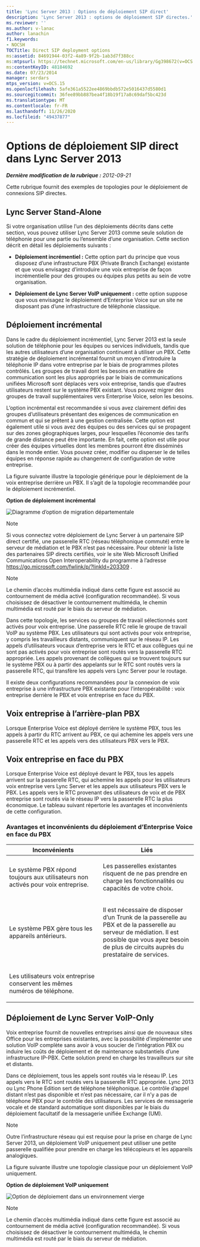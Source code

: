 ```yaml
---
title: 'Lync Server 2013 : Options de déploiement SIP direct'
description: 'Lync Server 2013 : options de déploiement SIP directes.'
ms.reviewer: ''
ms.author: v-lanac
author: lanachin
f1.keywords:
- NOCSH
TOCTitle: Direct SIP deployment options
ms:assetid: 84691944-03f2-4a89-9f2b-1ab3d7f388cc
ms:mtpsurl: https://technet.microsoft.com/en-us/library/Gg398672(v=OCS.15)
ms:contentKeyID: 48184692
ms.date: 07/23/2014
manager: serdars
mtps_version: v=OCS.15
ms.openlocfilehash: 5afe361a5522ee4869bbdb572e5016437d5580d1
ms.sourcegitcommit: 36fee89bb887bea4f18b19f17a8c69daf5bc423d
ms.translationtype: MT
ms.contentlocale: fr-FR
ms.lasthandoff: 11/26/2020
ms.locfileid: "49437877"
---
```

# <a name="direct-sip-deployment-options-in-lync-server-2013"></a>Options de déploiement SIP direct dans Lync Server 2013

<div data-xmlns="http://www.w3.org/1999/xhtml">

<div class="topic" data-xmlns="http://www.w3.org/1999/xhtml" data-msxsl="urn:schemas-microsoft-com:xslt" data-cs="https://msdn.microsoft.com/">

<div data-asp="https://msdn2.microsoft.com/asp">



</div>

<div id="mainSection">

<div id="mainBody">

<span> </span>

_**Dernière modification de la rubrique :** 2012-09-21_

Cette rubrique fournit des exemples de topologies pour le déploiement de connexions SIP directes.

<div id="sectionSection0" class="section">

<span id="BKMK_CommunicationsServerStand_Alone"></span>

<div>

## <a name="lync-server-stand-alone"></a>Lync Server Stand-Alone

Si votre organisation utilise l’un des déploiements décrits dans cette section, vous pouvez utiliser Lync Server 2013 comme seule solution de téléphonie pour une partie ou l’ensemble d’une organisation. Cette section décrit en détail les déploiements suivants :

  - **Déploiement incrémentiel :** Cette option part du principe que vous disposez d’une infrastructure PBX (Private Branch Exchange) existante et que vous envisagez d’introduire une voix entreprise de façon incrémentielle pour des groupes ou équipes plus petits au sein de votre organisation.

  - **Déploiement de Lync Server VoIP uniquement :** cette option suppose que vous envisagez le déploiement d’Enterprise Voice sur un site ne disposant pas d’une infrastructure de téléphonie classique.

<div>

## <a name="incremental-deployment"></a>Déploiement incrémental

Dans le cadre du déploiement incrémentiel, Lync Server 2013 est la seule solution de téléphonie pour les équipes ou services individuels, tandis que les autres utilisateurs d’une organisation continuent à utiliser un PBX. Cette stratégie de déploiement incrémental fournit un moyen d’introduire la téléphonie IP dans votre entreprise par le biais de programmes pilotes contrôlés. Les groupes de travail dont les besoins en matière de communication sont les plus appropriés par le biais de communications unifiées Microsoft sont déplacés vers voix entreprise, tandis que d’autres utilisateurs restent sur le système PBX existant. Vous pouvez migrer des groupes de travail supplémentaires vers Enterprise Voice, selon les besoins.

L’option incrémental est recommandée si vous avez clairement défini des groupes d’utilisateurs présentant des exigences de communication en commun et qui se prêtent à une gestion centralisée. Cette option est également utile si vous avez des équipes ou des services qui se propagent sur des zones géographiques larges, pour lesquelles l’économie des tarifs de grande distance peut être importante. En fait, cette option est utile pour créer des équipes virtuelles dont les membres pourront être disséminés dans le monde entier. Vous pouvez créer, modifier ou disperser le de telles équipes en réponse rapide au changement de configuration de votre entreprise.

La figure suivante illustre la topologie générique pour le déploiement de la voix entreprise derrière un PBX. Il s’agit de la topologie recommandée pour le déploiement incrémentiel.

**Option de déploiement incrémental**

![Diagramme d’option de migration départementale](images/Gg398672.e951ecf4-7cd2-425a-9106-76977492d682(OCS.15).jpg "Diagramme d’option de migration départementale")

<div>


> [!NOTE]  
> Si vous connectez votre déploiement de Lync Server à un partenaire SIP direct certifié, une passerelle RTC (réseau téléphonique commuté) entre le serveur de médiation et le PBX n’est pas nécessaire. Pour obtenir la liste des partenaires SIP directs certifiés, voir le site Web Microsoft Unified Communications Open Interoperability du programme à l’adresse <A href="https://go.microsoft.com/fwlink/p/?linkid=203309">https://go.microsoft.com/fwlink/p/?linkId=203309</A> .



</div>

<div>


> [!NOTE]  
> Le chemin d’accès multimédia indiqué dans cette figure est associé au contournement de média activé (configuration recommandée). Si vous choisissez de désactiver le contournement multimédia, le chemin multimédia est routé par le biais du serveur de médiation.



</div>

Dans cette topologie, les services ou groupes de travail sélectionnés sont activés pour voix entreprise. Une passerelle RTC relie le groupe de travail VoIP au système PBX. Les utilisateurs qui sont activés pour voix entreprise, y compris les travailleurs distants, communiquent sur le réseau IP. Les appels d’utilisateurs vocaux d’entreprise vers le RTC et aux collègues qui ne sont pas activés pour voix entreprise sont routés vers la passerelle RTC appropriée. Les appels provenant de collègues qui se trouvent toujours sur le système PBX ou à partir des appelants sur le RTC sont routés vers la passerelle RTC, qui transfère les appels vers Lync Server pour le routage.

Il existe deux configurations recommandées pour la connexion de voix entreprise à une infrastructure PBX existante pour l’interopérabilité : voix entreprise derrière le PBX et voix entreprise en face du PBX.

<div>

## <a name="enterprise-voice-behind-the-pbx"></a>Voix entreprise à l’arrière-plan PBX

Lorsque Enterprise Voice est déployé derrière le système PBX, tous les appels à partir du RTC arrivent au PBX, ce qui achemine les appels vers une passerelle RTC et les appels vers des utilisateurs PBX vers le PBX.

</div>

<div>

## <a name="enterprise-voice-in-front-of-the-pbx"></a>Voix entreprise en face du PBX

Lorsque Enterprise Voice est déployé devant le PBX, tous les appels arrivent sur la passerelle RTC, qui achemine les appels pour les utilisateurs voix entreprise vers Lync Server et les appels aux utilisateurs PBX vers le PBX. Les appels vers le RTC provenant des utilisateurs de voix et de PBX entreprise sont routés via le réseau IP vers la passerelle RTC la plus économique. Le tableau suivant répertorie les avantages et inconvénients de cette configuration.

### <a name="advantages-and-disadvantages-of-deploying-enterprise-voice-in-front-of-pbx"></a>Avantages et inconvénients du déploiement d’Enterprise Voice en face du PBX

<table>
<colgroup>
<col style="width: 50%" />
<col style="width: 50%" />
</colgroup>
<thead>
<tr class="header">
<th>Inconvénients</th>
<th>Liés</th>
</tr>
</thead>
<tbody>
<tr class="odd">
<td><p>Le système PBX répond toujours aux utilisateurs non activés pour voix entreprise.</p></td>
<td><p>Les passerelles existantes risquent de ne pas prendre en charge les fonctionnalités ou capacités de votre choix.</p></td>
</tr>
<tr class="even">
<td><p>Le système PBX gère tous les appareils antérieurs.</p></td>
<td><p>Il est nécessaire de disposer d’un Trunk de la passerelle au PBX et de la passerelle au serveur de médiation. Il est possible que vous ayez besoin de plus de circuits auprès du prestataire de services.</p></td>
</tr>
<tr class="odd">
<td><p>Les utilisateurs voix entreprise conservent les mêmes numéros de téléphone.</p></td>
<td><p> </p></td>
</tr>
</tbody>
</table>


</div>

</div>

<div>

## <a name="lync-server-voip-only-deployment"></a>Déploiement de Lync Server VoIP-Only

Voix entreprise fournit de nouvelles entreprises ainsi que de nouveaux sites Office pour les entreprises existantes, avec la possibilité d’implémenter une solution VoIP complète sans avoir à vous soucier de l’intégration PBX ou induire les coûts de déploiement et de maintenance substantiels d’une infrastructure IP-PBX. Cette solution prend en charge les travailleurs sur site et distants.

Dans ce déploiement, tous les appels sont routés via le réseau IP. Les appels vers le RTC sont routés vers la passerelle RTC appropriée. Lync 2013 ou Lync Phone Edition sert de téléphone téléphonique. Le contrôle d’appel distant n’est pas disponible et n’est pas nécessaire, car il n’y a pas de téléphone PBX pour le contrôle des utilisateurs. Les services de messagerie vocale et de standard automatique sont disponibles par le biais du déploiement facultatif de la messagerie unifiée Exchange (UM).

<div>


> [!NOTE]  
> Outre l’infrastructure réseau qui est requise pour la prise en charge de Lync Server 2013, un déploiement VoIP uniquement peut utiliser une petite passerelle qualifiée pour prendre en charge les télécopieurs et les appareils analogiques.



</div>

La figure suivante illustre une topologie classique pour un déploiement VoIP uniquement.

**Option de déploiement VoIP uniquement**

![Option de déploiement dans un environnement vierge](images/Gg398672.820dc5fe-0e20-431b-ae4e-fefdf2221d3b(OCS.15).jpg "Option de déploiement dans un environnement vierge")

<div>


> [!NOTE]  
> Le chemin d’accès multimédia indiqué dans cette figure est associé au contournement de média activé (configuration recommandée). Si vous choisissez de désactiver le contournement multimédia, le chemin multimédia est routé par le biais du serveur de médiation.



</div>

</div>

</div>

</div>

</div>

<span> </span>

</div>

</div>

</div>


